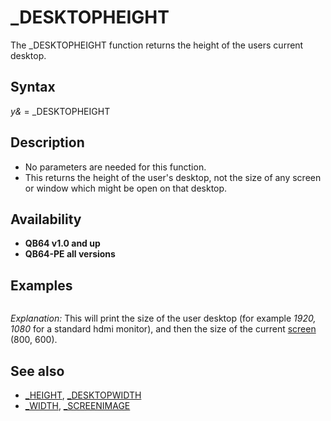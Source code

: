 # _DESKTOPHEIGHT

The _DESKTOPHEIGHT function returns the height of the users current desktop.

  

## Syntax

*y&* = _DESKTOPHEIGHT
  

## Description

* No parameters are needed for this function.
* This returns the height of the user's desktop, not the size of any screen or window which might be open on that desktop.

  

## Availability

* **QB64 v1.0 and up**
* **QB64-PE all versions**

  

## Examples

``` s& = [_NEWIMAGE](_NEWIMAGE.md)(800, 600, 256) [SCREEN](SCREEN.md) s& [PRINT](PRINT.md) [_DESKTOPWIDTH](_DESKTOPWIDTH.md), _DESKTOPHEIGHT [PRINT](PRINT.md) [_WIDTH](_WIDTH.md) "WIDTH (function)"), [_HEIGHT](_HEIGHT.md)  
```

*Explanation:* This will print the size of the user desktop (for example *1920, 1080* for a standard hdmi monitor), and then the size of the current [screen](screen.md) (800, 600).
  

## See also

* [_HEIGHT](_HEIGHT.md), [_DESKTOPWIDTH](_DESKTOPWIDTH.md)
* [_WIDTH](_WIDTH.md), [_SCREENIMAGE](_SCREENIMAGE.md)

  
